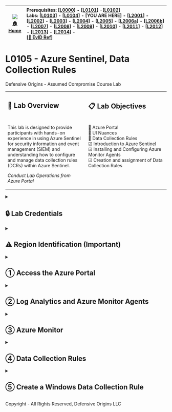<!-- DO-MD-DEVNOTES-START -->
<!-- DO-MD-DEVNOTES-END -->
<!-- DO-MD-LABHEADER-START -->
<!-- DO-NAVTREE-TABLE-START -->
| ![][addlogosm] <br>[&#x1f3e0; Home][HOME] | Prerequisites: [[L0000]] - [[L0101]] -[[L0102]] <br> Labs: [[L0103]] - [[L0104]] - [YOU ARE HERE] - [[L2001]] - [[L2002]] - [[L2003]] - [[L2004]] - [[L2005]] - [[L2006a]] - [[L2006b]] -  [[L2007]] - [[L2008]] - [[L2009]] - [[L2010]] - [[L2011]] - [[L2012]] - [[L2013]] - [[L2014]] - <br>[[&#128210; EvID Ref][evidref]]| 
|--------|:--------|
<!-- DO-NAVTREE-TABLE-END -->

<!-- DO-LAB-TITLE START -->
# L0105 - Azure Sentinel, Data Collection Rules
Defensive Origins - Assumed Compromise Course Lab
<!-- DO-LAB-TITLE END-->

<table><tr><td width=50% valign=top>

## &#128210; Lab Overview

</td><td width=50% valign=top>

## &#x1f4cb; Lab Objectives

</td></tr><tr><td width=50% valign=top>

<!-- DO-LAB-OVERVIEW START -->
This lab is designed to provide participants with hands-on experience in using Azure Sentinel for security information and event management (SIEM) and understanding how to configure and manage data collection rules (DCRs) within Azure Sentinel.

_Conduct Lab Operations from Azure Portal_

<!-- DO-LAB-OVERVIEW END -->

</td><td width=50% valign=top>

<!-- DO-LAB-OBJECTIVES START -->
&#x1F4AC; Azure Portal  
&#x1F4AC; UI Nuances  
&#x1F4AC; Data Collection Rules  
&#x2611; Introduction to Azure Sentinel  
&#x2611; Installing and Configuring Azure Monitor Agents  
&#x2611; Creation and assignment of Data Collection Rules  
<!-- DO-LAB-OBJECTIVES END -->

</td></tr></table>


<!-- DO-MD-LABHEADER-END -->
<!-- DO-MD-LAB-START -->


<!-- DO-CREDENTIAL-REMINDER-START -->
<Details><summary>

## &#x1F512; Lab Credentials

</summary><blockquote>

### &#x1FA9F; Windows credentials

When logging into the Windows system, use the following credentials.

```Win-creds
doazlab\doadmin
DOLabAdmin1!
```

### &#x1F427; Linux credentials

When logging into the Linux system, use the following credentials.

```Linux-creds
doadmin
DOLabAdmin1!
```

</blockquote></details>

<!-- DO-CREDENTIAL-REMINDER-END -->

<Details><summary>

## &#x26a0; Region Identification (Important)

</summary><blockquote>


During the build process, you chose a region that your Azure Resource Manager deployed resources into. The builder defaults to `East US 2` like the image shown next. However, you may have changed this value, the default may be location dependent, and/or your default may not match ours! 

Also!! **DCR region configurations must match the virtual machine region from which logs are to be collected.** You will need this information in this lab. 

Be sure to note what region your resources are operating in. Selecting the incorrect region during this lab will cause errors and prevent later labs from working properly.

| ![](img/builder-region.jpg) | 
|------------------------------------------------|

Or, another way to find your region would be to open another tab to https://portal.azure.com and navigate to `Resource Groups` and `Overview`.

| ![](img/rg-overview-region.jpg) | 
|------------------------------------------------|

&#x21E8; * Go to the next step!*


</blockquote></details>


<Details><summary>

## &#x2460; Access the Azure Portal

</summary><blockquote>

_Conduct Lab Operations from Azure Portal_

Access your Azure Portal

| &#x1f30e; URL | Browser on Students Local System |
|---------------|----------------------------------|
```url
https://portal.azure.com
```

The landing site should look similar to the following screenshot. Your subscription names will not match. Your recently visited resources and services are unlikely to match. 


| ![](img/azure-portal.jpg) |
|---------------------------|


The search bar in Azure is a crucial part of navigation.

| ![](img/portal-search.jpg) | 
|------------------------------------------------|

Search for **resource** and access the **Resource Groups** under your subscription.

| ![](img/search-resource.jpg) | 
|------------------------------------------------|

The resource group deployed for this class should be apparent. 

| ![](img/resource-groups.jpg) | 
|------------------------------------------------|

If you do not see anything, check to make sure there are no "View Filters"(tm) in the way of you seeing your resources.

| ![](img/view-filters.jpg) | 
|------------------------------------------------|

There are some quirks in the UI. As shown next, clicking on the resource group opens a new sectional navigation element. The double `<<` allow you to shrink the navigation blades to the left...and back to the `>>` when appropriate.

| ![](img/ui-quirk-1.jpg) | 
|------------------------------------------------|

&#x21E8; *Step Complete, Go to the next step!*


</blockquote></details>


<Details><summary>

## &#x2461; Log Analytics and Azure Monitor Agents

</summary><blockquote>

_Conduct Lab Operations from Azure Portal_

The log analytics agent is referred to as "legacy" in the Azure portal. The Azure Monitor Agent is the go-forward remote management and monitoring (RMM) tool for Azure VMs and ARC managed devices. You can see the installed agents under your Log Analytics workspace's Settings. 

To get to your Log Analytics workspace, navigate to your Resource Group for the lab environment and find the resource with type "Log Analytics Workspace".  Click on the name of the Workspace.

| ![Add Lab Workspace](img/add-lab-workspace.png) |
|------------------------------------------------|

Next, access the Agents section of the workspace. As shown in the next screenshot, the builder should have connected two Windows agents.

| ![alt](img/agents-overview.jpg) | 
|------------------------------------------------|

The builder should have also connected a Linux agent to your workspace.

| ![](img/agents-linux-overview.jpg) | 
|------------------------------------------------|

Installing agents is done a couple of different ways, one of them happens when we create data collection rules (DCRs). You can also install a pre-keyed version via download and install it manually. You can also use an Azure Resource Manager (ARM) template to perform these actions...

&#x21E8; *Step Complete, Go to the next step!*


</blockquote></details>



<Details><summary>

## &#x2462; Azure Monitor

</summary><blockquote>

_Conduct Lab Operations from Azure Protal_

Use the search bar to navigate to **Azure Monitor**.

| ![](img/search-monitor.jpg) | 
|------------------------------------------------|

From Azure Monitor > Overview, navigate to and click on **View** under **Logs**.

| ![](img/monitor-logs.jpg) | 
|------------------------------------------------|

You might see the following pop-up window if you are visiting here for the first time. If you have interest in going the Log Analytics introduction, take the time to do so. Close the overlay window when complete. 

| ![](img/la-popup.jpg) | 
|------------------------------------------------|

The **Logs** blade provides front-end access to the data you are collecting. 

| ![](img/logs-query-blade.jpg) | 
|------------------------------------------------|

Feel free to wander around the **Monitor** window's various configuration options, services, et cetera. 

&#x21E8; *Step Complete, Go to the next step!*


</blockquote></details>



<Details><summary>

## &#x2463; Data Collection Rules

</summary><blockquote>

_Conduct Lab Operations from Azure Portal_

Data collection rules (DCRs) are the engines that power log ingestion with the Azure Monitor Agent. A quick summary of what DCRs provide:
- Automatic installation of the AMA on associated resources. 
- Granular options for defining log ingestion rules.
- OS agnostic; Linux options, Windows options, metrics options.

How do we get there? Search for dcr and click on **Data collection rules** in the results.

| ![](img/dcr-nav.jpg) | 
|------------------------------------------------|

Click to create a new DCR. This acronym will be used frequently.

| ![](img/dcr-landing.jpg) | 
|------------------------------------------------|

In the next steps, you will create a new DCR

&#x21E8; *Step Complete, Go to the next step!*


</blockquote></details>



<Details><summary>

## &#x2464; Create a Windows Data Collection Rule

</summary><blockquote>

_Conduct Lab Operations from Azure Portal_

We are going to go through this process to create a single DCR, so you can rinse and repeat this process anytime in the future, anywhere your career path may take you. The process would normally trigger the install of the Azure Monitor Agent on our endpoints as we define collection rules. But, we already did this when you deployed your lab environment. **Look carefully through the screenshots as they help guide instructions**.

The rule we are going to create is for SMBServer. Your subscription names and regions may differ from the example below. The region must match the region of your deployed lab environment.
- Rule Name: `SMBServer`
- Subscription: `Student Subscription Name`
- Resource Group: `Student Resource Group Name`
- Region: `Student Region`

| ![](img/dcr-smbserver-step1.jpg) | 
|------------------------------------------------|

Next, click the button for `Next : Resources >`, then on the next screen click the button to `Add resources`.

| ![](img/dcr-smbserver-step2.jpg) | 
|------------------------------------------------|

From the `+ Add Resources` window slider, expand your resource group and check the boxes for the resoure group, WS05, and DC01 systems.

| ![](img/dcr-smbserver-step3.jpg) | 
|------------------------------------------------|

Once applied, click on the button **Next : Collect and deliver >**.
<br />

The configuration for Collect and deliver is listed below and was captured for the course material in the following screenshot.
- Click to `Add data source`
- From the **Data source type** dropdown menu select `Windows Event Logs`
- Click on **Custom** to define which logs to collect
- For the XPath Query enter `Microsoft-Windows-SMBServer/Operational` and click **Add**
- Once complete, click on the button **Next : Destination >**.

| ![](img/dcr-smbserver-step4.jpg) | 
|------------------------------------------------|

The configuration for the logs destination is listed below and was captured in the subsequent screenshot.
- Click **Add destination**
- Choose `Azure Monitor Logs` in the Destination type dropdown menu
- Select your subscription from the *Subscription* dropdown menu
- Select your Log Analytics workspace from the *Account or namespace* dropdown menu
- Click the button **Add data source**

| ![](img/dcr-smbserver-step5.jpg) | 
|------------------------------------------------|

Click the **Review and create** button.

| ![](img/dcr-smbserver-step6.jpg) | 
|------------------------------------------------|

Finally, click the **Create** button.

| ![](img/dcr-smbserver-step7.jpg) | 
|------------------------------------------------|

Various pop-ups, warnings, and notifications may fly by through the console view. These are related to the initial deployment of a rules configuration, pushing an agent down to the resources, and the possibility of a "multi-extension" warning message. This warning may indicate the presence of a prior agent, in the authors' experience, the VMs had an instance of the Log Analytics agent installed and may appear similar to the messages shown next. These messages can be safely ignored. 

| ![](img/extension-install-failed.jpg) | 
|------------------------------------------------|

After just a moment, the DCR creation should indicate success. 

| ![](img/dcr-success.jpg) | 
|------------------------------------------------|

After 15 minutes or so, log ingestion should be caught up and available in Sentinel.

&#x21E8; *Lab Complete!*

</blockquote></details>



Copyright - All Rights Reserved, Defensive Origins LLC
<!-- DO-MD-FOOTER-END -->


<!-- DO-MD-SHORTCUTS-START -->
[1]: https://defensiveorigins.com/
[2]: https://wildwesthackinfest.com/training/
[APT]:https://github.com/DefensiveOrigins/AtomicPurpleTeam
[Cheat-Sheets]:9-Others/Cheatsheets/
[DefOrg]: https://defensiveorigins.com/
[Div1]: ../../Z-images/div/div1.png
[Div2]: ../../Z-images/div/div2.png
[DO]: https://www.defensiveorigins.com
[DO1]: ../../Z-images/logo/DO1.png
[DO1sm]: ../../Z-images/logo/DO1sm.png
[DOAboutUs]: https://defensiveorigins.com/about-us
[DOAZLab]: https://www.doazlab.com
[DOAZLab-Github]: https://github.com/DefensiveOrigins/DO-LAB
[DOImage]: ../../Z-images/do_darkbackground.jpg
[DOImage]:Z-images/do_darkbackground.jpg
[DORegister]: https://defensiveorigins.com/first-to-know/
[DOTraining]: https://training.defensiveorigins.com
[evid1]: https://github.com/DefensiveOrigins/SysmonCommunityGuide/blob/master/chapters/process-creation.md
[evid10]: https://github.com/DefensiveOrigins/SysmonCommunityGuide/blob/master/chapters/process-access.md
[evid11]: https://github.com/DefensiveOrigins/SysmonCommunityGuide/blob/master/chapters/file-create.md
[evid1100]: https://docs.microsoft.com/en-us/windows/security/threat-protection/auditing/event-1100
[evid1102]: https://docs.microsoft.com/en-us/windows/security/threat-protection/auditing/event-1102
[evid12]: https://github.com/DefensiveOrigins/SysmonCommunityGuide/blob/master/chapters/registry-actions.md
[evid13]: https://github.com/DefensiveOrigins/SysmonCommunityGuide/blob/master/chapters/registry-actions.md
[evid14]: https://github.com/DefensiveOrigins/SysmonCommunityGuide/blob/master/chapters/registry-actions.md
[evid15]: https://github.com/DefensiveOrigins/SysmonCommunityGuide/blob/master/chapters/file-stream-creation-hash.md
[evid16]: https://www.ultimatewindowssecurity.com/securitylog/encyclopedia/event.aspx?eventid=90016
[evid17]: https://github.com/DefensiveOrigins/SysmonCommunityGuide/blob/master/chapters/named-pipes.md
[evid18]: https://github.com/DefensiveOrigins/SysmonCommunityGuide/blob/master/chapters/named-pipes.md
[evid19]: https://www.ultimatewindowssecurity.com/securitylog/encyclopedia/event.aspx?eventid=90019
[evid2]: https://github.com/DefensiveOrigins/SysmonCommunityGuide/blob/master/chapters/file-create-time-change.md
[evid20]: https://www.ultimatewindowssecurity.com/securitylog/encyclopedia/event.aspx?eventid=90020
[evid21]: https://www.ultimatewindowssecurity.com/securitylog/encyclopedia/event.aspx?eventid=90021
[evid22]: https://github.com/DefensiveOrigins/SysmonCommunityGuide/blob/master/chapters/dns-query.md
[evid23]: https://github.com/DefensiveOrigins/SysmonCommunityGuide/blob/master/chapters/file_delete_detected.md
[evid24]: https://github.com/DefensiveOrigins/SysmonCommunityGuide/blob/master/chapters/clipboard-capture.md
[evid25]: https://github.com/DefensiveOrigins/SysmonCommunityGuide/blob/master/chapters/process-tampering.md
[evid255]: https://docs.microsoft.com/en-us/sysinternals/downloads/sysmon
[evid26]: https://github.com/DefensiveOrigins/SysmonCommunityGuide/blob/master/chapters/file_delete_detected.md
[evid28]: https://github.com/DefensiveOrigins/SysmonCommunityGuide/blob/master/chapters/file-delete.md
[evid3]: https://github.com/DefensiveOrigins/SysmonCommunityGuide/blob/master/chapters/network-connections.md
[evid4]: https://www.ultimatewindowssecurity.com/securitylog/encyclopedia/event.aspx?eventid=90004
[evid4610]: https://docs.microsoft.com/en-us/windows/security/threat-protection/auditing/event-4610
[evid4624]: https://docs.microsoft.com/en-us/windows/security/threat-protection/auditing/event-4624
[evid4625]: https://docs.microsoft.com/en-us/windows/security/threat-protection/auditing/event-4625
[evid4627]: https://docs.microsoft.com/en-us/windows/security/threat-protection/auditing/event-4627
[evid4634]: https://docs.microsoft.com/en-us/windows/security/threat-protection/auditing/event-4634
[evid4647]: https://docs.microsoft.com/en-us/windows/security/threat-protection/auditing/event-4647
[evid4648]: https://docs.microsoft.com/en-us/windows/security/threat-protection/auditing/event-4648
[evid4656]: https://docs.microsoft.com/en-us/windows/security/threat-protection/auditing/event-4656
[evid4657]: https://docs.microsoft.com/en-us/windows/security/threat-protection/auditing/event-4657
[evid4660]: https://docs.microsoft.com/en-us/windows/security/threat-protection/auditing/event-4660
[evid4661]: https://docs.microsoft.com/en-us/windows/security/threat-protection/auditing/event-4661
[evid4662]: https://docs.microsoft.com/en-us/windows/security/threat-protection/auditing/event-4662
[evid4663]: https://docs.microsoft.com/en-us/windows/security/threat-protection/auditing/event-4663
[evid4670]: https://docs.microsoft.com/en-us/windows/security/threat-protection/auditing/event-4670
[evid4672]: https://docs.microsoft.com/en-us/windows/security/threat-protection/auditing/event-4672
[evid4673]: https://docs.microsoft.com/en-us/windows/security/threat-protection/auditing/event-4673
[evid4688]: https://docs.microsoft.com/en-us/windows/security/threat-protection/auditing/event-4688
[evid4689]: https://docs.microsoft.com/en-us/windows/security/threat-protection/auditing/event-4689
[evid4690]: https://docs.microsoft.com/en-us/windows/security/threat-protection/auditing/event-4690
[evid4696]: https://docs.microsoft.com/en-us/windows/security/threat-protection/auditing/event-4696
[evid4697]: https://docs.microsoft.com/en-us/windows/security/threat-protection/auditing/event-4697
[evid4698]: https://docs.microsoft.com/en-us/windows/security/threat-protection/auditing/event-4698
[evid4699]: https://docs.microsoft.com/en-us/windows/security/threat-protection/auditing/event-4699
[evid4700]: https://docs.microsoft.com/en-us/windows/security/threat-protection/auditing/event-4700
[evid4701]: https://docs.microsoft.com/en-us/windows/security/threat-protection/auditing/event-4701
[evid4702]: https://docs.microsoft.com/en-us/windows/security/threat-protection/auditing/event-4702
[evid4703]: https://docs.microsoft.com/en-us/windows/security/threat-protection/auditing/event-4703
[evid4704]: https://docs.microsoft.com/en-us/windows/security/threat-protection/auditing/event-4704
[evid4705]: https://docs.microsoft.com/en-us/windows/security/threat-protection/auditing/event-4705
[evid4706]: https://docs.microsoft.com/en-us/windows/security/threat-protection/auditing/event-4706
[evid4707]: https://docs.microsoft.com/en-us/windows/security/threat-protection/auditing/event-4707
[evid4715]: https://docs.microsoft.com/en-us/windows/security/threat-protection/auditing/event-4715
[evid4716]: https://docs.microsoft.com/en-us/windows/security/threat-protection/auditing/event-4716
[evid4717]: https://docs.microsoft.com/en-us/windows/security/threat-protection/auditing/event-4717
[evid4719]: https://docs.microsoft.com/en-us/windows/security/threat-protection/auditing/event-4719
[evid4720]: https://docs.microsoft.com/en-us/windows/security/threat-protection/auditing/event-4720
[evid4722]: https://docs.microsoft.com/en-us/windows/security/threat-protection/auditing/event-4722
[evid4723]: https://docs.microsoft.com/en-us/windows/security/threat-protection/auditing/event-4723
[evid4724]: https://docs.microsoft.com/en-us/windows/security/threat-protection/auditing/event-4724
[evid4725]: https://docs.microsoft.com/en-us/windows/security/threat-protection/auditing/event-4725
[evid4726]: https://docs.microsoft.com/en-us/windows/security/threat-protection/auditing/event-4726
[evid4731]: https://docs.microsoft.com/en-us/windows/security/threat-protection/auditing/event-4731
[evid4732]: https://docs.microsoft.com/en-us/windows/security/threat-protection/auditing/event-4732
[evid4733]: https://docs.microsoft.com/en-us/windows/security/threat-protection/auditing/event-4733
[evid4735]: https://docs.microsoft.com/en-us/windows/security/threat-protection/auditing/event-4735
[evid4736]: https://docs.microsoft.com/en-us/windows/security/threat-protection/auditing/event-4736
[evid4738]: https://docs.microsoft.com/en-us/windows/security/threat-protection/auditing/event-4738
[evid4739]: https://docs.microsoft.com/en-us/windows/security/threat-protection/auditing/event-4739
[evid4740]: https://docs.microsoft.com/en-us/windows/security/threat-protection/auditing/event-4740
[evid4741]: https://docs.microsoft.com/en-us/windows/security/threat-protection/auditing/event-4741
[evid4742]: https://docs.microsoft.com/en-us/windows/security/threat-protection/auditing/event-4742
[evid4743]: https://docs.microsoft.com/en-us/windows/security/threat-protection/auditing/event-4743
[evid4764]: https://docs.microsoft.com/en-us/windows/security/threat-protection/auditing/event-4764
[evid4765]: https://docs.microsoft.com/en-us/windows/security/threat-protection/auditing/event-4765
[evid4767]: https://docs.microsoft.com/en-us/windows/security/threat-protection/auditing/event-4767
[evid4768]: https://docs.microsoft.com/en-us/windows/security/threat-protection/auditing/event-4768
[evid4769]: https://docs.microsoft.com/en-us/windows/security/threat-protection/auditing/event-4769
[evid4770]: https://docs.microsoft.com/en-us/windows/security/threat-protection/auditing/event-4770
[evid4773]: https://docs.microsoft.com/en-us/windows/security/threat-protection/auditing/event-4773
[evid4776]: https://docs.microsoft.com/en-us/windows/security/threat-protection/auditing/event-4776
[evid4780]: https://docs.microsoft.com/en-us/windows/security/threat-protection/auditing/event-4780
[evid4781]: https://docs.microsoft.com/en-us/windows/security/threat-protection/auditing/event-4781
[evid4782]: https://docs.microsoft.com/en-us/windows/security/threat-protection/auditing/event-4782
[evid4798]: https://docs.microsoft.com/en-us/windows/security/threat-protection/auditing/event-4798
[evid4799]: https://docs.microsoft.com/en-us/windows/security/threat-protection/auditing/event-4799
[evid4817]: https://docs.microsoft.com/en-us/windows/security/threat-protection/auditing/event-4817
[evid4907]: https://docs.microsoft.com/en-us/windows/security/threat-protection/auditing/event-4907
[evid4908]: https://docs.microsoft.com/en-us/windows/security/threat-protection/auditing/event-4908
[evid4964]: https://docs.microsoft.com/en-us/windows/security/threat-protection/auditing/event-4964
[evid5]: https://github.com/DefensiveOrigins/SysmonCommunityGuide/blob/master/chapters/process-termination.md
[evid5025]: https://docs.microsoft.com/en-us/windows/security/threat-protection/auditing/event-5025
[evid5136]: https://docs.microsoft.com/en-us/windows/security/threat-protection/auditing/event-5136
[evid5137]: https://docs.microsoft.com/en-us/windows/security/threat-protection/auditing/event-5137
[evid5138]: https://docs.microsoft.com/en-us/windows/security/threat-protection/auditing/event-5138
[evid5139]: https://docs.microsoft.com/en-us/windows/security/threat-protection/auditing/event-5139
[evid5140]: https://docs.microsoft.com/en-us/windows/security/threat-protection/auditing/event-5140
[evid5141]: https://docs.microsoft.com/en-us/windows/security/threat-protection/auditing/event-5141
[evid5142]: https://docs.microsoft.com/en-us/windows/security/threat-protection/auditing/event-5142
[evid5143]: https://docs.microsoft.com/en-us/windows/security/threat-protection/auditing/event-5143
[evid5144]: https://docs.microsoft.com/en-us/windows/security/threat-protection/auditing/event-5144
[evid5145]: https://docs.microsoft.com/en-us/windows/security/threat-protection/auditing/event-5145
[evid5152]: https://docs.microsoft.com/en-us/windows/security/threat-protection/auditing/event-5152
[evid5157]: https://docs.microsoft.com/en-us/windows/security/threat-protection/auditing/event-5157
[evid5158]: https://docs.microsoft.com/en-us/windows/security/threat-protection/auditing/event-5158
[evid5159]: https://docs.microsoft.com/en-us/windows/security/threat-protection/auditing/event-5159
[evid5168]: https://docs.microsoft.com/en-us/windows/security/threat-protection/auditing/event-5168
[evid5447]: https://docs.microsoft.com/en-us/windows/security/threat-protection/auditing/event-5447
[evid6]: https://github.com/DefensiveOrigins/SysmonCommunityGuide/blob/master/chapters/driver-loading.md
[evid6145]: https://docs.microsoft.com/en-us/windows/security/threat-protection/auditing/event-6145
[evid7]: https://github.com/DefensiveOrigins/SysmonCommunityGuide/blob/master/chapters/image-loading.md
[evid8]: https://github.com/DefensiveOrigins/SysmonCommunityGuide/blob/master/chapters/create-remote-thread.md
[evid9]: https://github.com/DefensiveOrigins/SysmonCommunityGuide/blob/master/chapters/raw-access-read.md
[evidsysmon]: https://docs.microsoft.com/en-us/sysinternals/downloads/sysmon
[H0004]: ../../../APT/9-Others/H0040-Instructors/README.md
[H0010]: ../../../APT/9-Others/H0010-PreReq/README.md
[ph_jd]: ../../Z-images/photo/jd1.png
[ph_ki]: ../../Z-images/photo/ki1.png
[refmstp-pdf]: https://docs.microsoft.com/en-us/windows/security/opbuildpdf/threat-protection/auditing/toc.pdf?branch=live
[refmstp-web]: https://docs.microsoft.com/en-us/windows/security/threat-protection/
[Survey]:https://forms.office.com/Pages/ResponsePage.aspx?id=ezi0P6h7Wky98F15YOOzAxFXFOo3MeNFpviudN0SuLhUMDNCT1NYWk5QWjlHUkMyMVhJVjFJTjhQMy4u
[WWHF]: https://wildwesthackinfest.com/
[addlogo]:../../Z-images/logo/add.png
[addlogosm]:../../Z-images/logo/addsm.png
<!-- DO-MD-SHORTCUTS-END -->
<!-- DO-MD-NAVTREE-SHORTCUTS-START -->
[Home]: ../../README.md
[evidref]: ../../9-Others/Cheatsheets/EventIDs.md
[L0000]: /1-Labs/0000-Course-Architecture/README.md
[L0101]: /1-Labs/0101-Azure-Components/README.md
[L0102]: /1-Labs/0102-Lab-Deploy/README.md
[L0103]: /1-Labs/0103-Initial-Access/README.md
[L0104]: /1-Labs/0104-Terminals/README.md
[L0105]: /1-Labs/0105-Azure-DCRs-Sentinel/README.md
[L0106]: /1-Labs/0101-Azure-Components/README.md
[L2001]: /1-Labs/2001-BadBlood/README.md
[L2002]: /1-Labs/2002-Deception/README.md
[L2003]: /1-Labs/2003-Initial-Checks/README.md
[L2004]: /1-Labs/2004-PowerShell-CMD/README.md
[L2006]: /1-Labs/2006-ADCS/README.md
[L2005]: /1-Labs/2005-Tooling/README.md
[L2006a]: /1-Labs/2006a-BloodHound/README.md
[L2006b]: /1-Labs/2006b-PlumHound/README.md
[L2007]: /1-Labs/2007-ADCS/README.md
[L2008]: /1-Labs/2008-Impacket/README.md
[L2009]: /1-Labs/2009-Password-Spray/README.md
[L2010]: /1-Labs/2010-C2-SSH/README.md
[L2011]: /1-Labs/2011-Coercion-Relay/README.md
[L2012]: /1-Labs/2012-LNK-Droppers/README.md
[L2013]: /1-Labs/2013-Attacker-Attribution/README.md
[L2014]: /1-Labs/2014-Atomic-Red-Team/README.md
<!-- DO-MD-NAVTREE-SHORTCUTS-END -->
